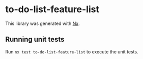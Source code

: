 # to-do-list-feature-list

This library was generated with [Nx](https://nx.dev).

## Running unit tests

Run `nx test to-do-list-feature-list` to execute the unit tests.
